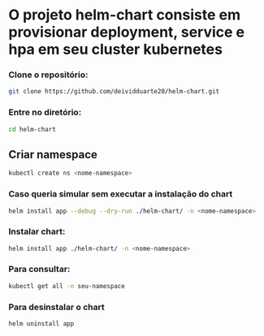 # O projeto helm-chart consiste em provisionar deployment, service e hpa em seu cluster kubernetes

### Clone o repositório:
```bash
git clone https://github.com/deividduarte20/helm-chart.git
```

### Entre no diretório:
```bash
cd helm-chart
```

## Criar namespace
```bash
kubectl create ns <nome-namespace>
```

### Caso queria simular sem executar a instalação do chart
```bash
helm install app --debug --dry-run ./helm-chart/ -n <nome-namespace>
```

### Instalar chart:
```bash
helm install app ./helm-chart/ -n <nome-namespace>
```

### Para consultar:
```bash
kubectl get all -n seu-namespace
```

### Para desinstalar o chart
```bash
helm uninstall app
```
